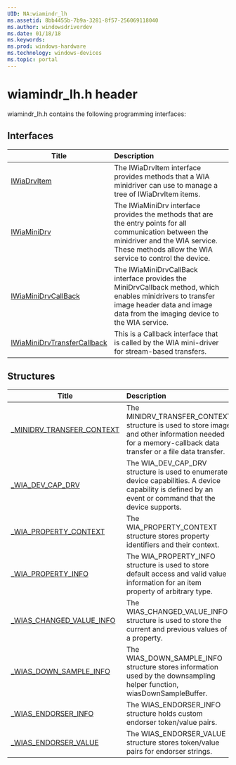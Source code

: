 ```yaml
---
UID: NA:wiamindr_lh
ms.assetid: 8bb4455b-7b9a-3281-8f57-256069118040
ms.author: windowsdriverdev
ms.date: 01/18/18
ms.keywords: 
ms.prod: windows-hardware
ms.technology: windows-devices
ms.topic: portal
---
```


# wiamindr_lh.h header



wiamindr_lh.h contains the following programming interfaces:



## Interfaces
| Title | Description |
| ---- |:---- |
| [IWiaDrvItem](nn-wiamindr_lh-iwiadrvitem.md) | The IWiaDrvItem interface provides methods that a WIA minidriver can use to manage a tree of IWiaDrvItem items. |
| [IWiaMiniDrv](nn-wiamindr_lh-iwiaminidrv.md) | The IWiaMiniDrv interface provides the methods that are the entry points for all communication between the minidriver and the WIA service. These methods allow the WIA service to control the device. |
| [IWiaMiniDrvCallBack](nn-wiamindr_lh-iwiaminidrvcallback.md) | The IWiaMiniDrvCallBack interface provides the MiniDrvCallback method, which enables minidrivers to transfer image header data and image data from the imaging device to the WIA service. |
| [IWiaMiniDrvTransferCallback](nn-wiamindr_lh-iwiaminidrvtransfercallback.md) | This is a Callback interface that is called by the WIA mini-driver for stream-based transfers. |





## Structures
| Title | Description |
| ---- |:---- |
| [_MINIDRV_TRANSFER_CONTEXT](ns-wiamindr_lh-_minidrv_transfer_context.md) | The MINIDRV_TRANSFER_CONTEXT structure is used to store image and other information needed for a memory-callback data transfer or a file data transfer. |
| [_WIA_DEV_CAP_DRV](ns-wiamindr_lh-_wia_dev_cap_drv.md) | The WIA_DEV_CAP_DRV structure is used to enumerate device capabilities. A device capability is defined by an event or command that the device supports. |
| [_WIA_PROPERTY_CONTEXT](ns-wiamindr_lh-_wia_property_context.md) | The WIA_PROPERTY_CONTEXT structure stores property identifiers and their context. |
| [_WIA_PROPERTY_INFO](ns-wiamindr_lh-_wia_property_info.md) | The WIA_PROPERTY_INFO structure is used to store default access and valid value information for an item property of arbitrary type. |
| [_WIAS_CHANGED_VALUE_INFO](ns-wiamindr_lh-_wias_changed_value_info.md) | The WIAS_CHANGED_VALUE_INFO structure is used to store the current and previous values of a property. |
| [_WIAS_DOWN_SAMPLE_INFO](ns-wiamindr_lh-_wias_down_sample_info.md) | The WIAS_DOWN_SAMPLE_INFO structure stores information used by the downsampling helper function, wiasDownSampleBuffer. |
| [_WIAS_ENDORSER_INFO](ns-wiamindr_lh-_wias_endorser_info.md) | The WIAS_ENDORSER_INFO structure holds custom endorser token/value pairs. |
| [_WIAS_ENDORSER_VALUE](ns-wiamindr_lh-_wias_endorser_value.md) | The WIAS_ENDORSER_VALUE structure stores token/value pairs for endorser strings. |